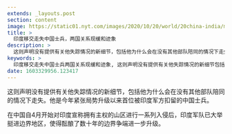```yaml
--- 
extends: _layouts.post 
section: content 
image: https://static01.nyt.com/images/2020/10/20/world/20china-india/merlin_178747155_b40897a8-b921-42a6-ad55-27fd790c5648-articleLarge.jpg 
title: > 
  印度移交走失中国士兵，两国关系现缓和迹象 
description: > 
  这则声明没有提供有关他失踪情况的新细节，包括他为什么会在没有其他部队陪同的情况下走失。他是今年紧张局势升级以来首位被印度军方扣留的中国士兵。在中国自4月开始对印度宣称拥有主权的山区进行一系列入侵后，印度军队已大举挺进边界地区，使得酝酿了数十年的边界争端进一步升级。 
keywords: > 
  印度移交走失中国士兵两国关系现缓和迹象, 这则声明没有提供有关他失踪情况的新细节包括他为什么会在没有其他部队陪同的情况下走失他是今年紧张局势升级以来首位被印度军方扣留的中国士兵在中国自4月开始对印度宣称拥有主权的山区进行一系列入侵后印度军队已大举挺进边界地区使得酝酿了数十年的边界争端进一步升级 
date: 1603329956.123417 
--- 
```

<div><p class="article-paragraph">&#36825;&#21017;&#22768;&#26126;&#27809;&#26377;&#25552;&#20379;&#26377;&#20851;&#20182;&#22833;&#36394;&#24773;&#20917;&#30340;&#26032;&#32454;&#33410;&#65292;&#21253;&#25324;&#20182;&#20026;&#20160;&#20040;&#20250;&#22312;&#27809;&#26377;&#20854;&#20182;&#37096;&#38431;&#38506;&#21516;&#30340;&#24773;&#20917;&#19979;&#36208;&#22833;&#12290;&#20182;&#26159;&#20170;&#24180;&#32039;&#24352;&#23616;&#21183;&#21319;&#32423;&#20197;&#26469;&#39318;&#20301;&#34987;&#21360;&#24230;&#20891;&#26041;&#25187;&#30041;&#30340;&#20013;&#22269;&#22763;&#20853;&#12290;<br></p><p class="article-paragraph">&#22312;&#20013;&#22269;&#33258;4&#26376;&#24320;&#22987;&#23545;&#21360;&#24230;&#23459;&#31216;&#25317;&#26377;&#20027;&#26435;&#30340;&#23665;&#21306;&#36827;&#34892;&#19968;&#31995;&#21015;&#20837;&#20405;&#21518;&#65292;&#21360;&#24230;&#20891;&#38431;&#24050;&#22823;&#20030;&#25402;&#36827;&#36793;&#30028;&#22320;&#21306;&#65292;&#20351;&#24471;&#37213;&#37247;&#20102;&#25968;&#21313;&#24180;&#30340;&#36793;&#30028;&#20105;&#31471;&#36827;&#19968;&#27493;&#21319;&#32423;&#12290;<br></p></div>
